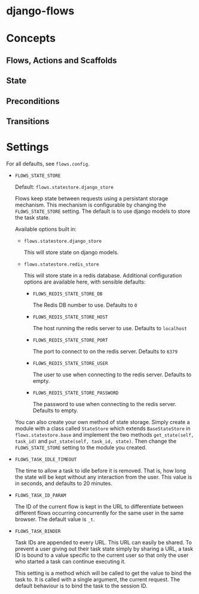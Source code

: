 django-flows
============


Concepts
========

Flows, Actions and Scaffolds
----------------------------

State
-----

Preconditions
-------------

Transitions
-----------


Settings
========

For all defaults, see ``flows.config``.

- ``FLOWS_STATE_STORE``

    Default: ``flows.statestore.django_store``

    Flows keep state between requests using a persistant storage mechanism. This 
    mechanism is configurable by changing the ``FLOWS_STATE_STORE`` setting. The
    default is to use django models to store the task state.

    Available options built in:
    
    - ``flows.statestore.django_store``
    
        This will store state on django models.
        
    - ``flows.statestore.redis_store``
    
        This will store state in a redis database. Additional configuration options are
        available here, with sensible defaults:
        
        - ``FLOWS_REDIS_STATE_STORE_DB``
        
            The Redis DB number to use. Defaults to ``0``
            
        - ``FLOWS_REDIS_STATE_STORE_HOST``
        
            The host running the redis server to use. Defaults to ``localhost``
            
        - ``FLOWS_REDIS_STATE_STORE_PORT``
        
            The port to connect to on the redis server. Defaults to ``6379``
            
        - ``FLOWS_REDIS_STATE_STORE_USER``
        
            The user to use when connecting to the redis server. Defaults to empty.
            
        - ``FLOWS_REDIS_STATE_STORE_PASSWORD``
        
            The password to use when connecting to the redis server. Defaults to empty.
        
    You can also create your own method of state storage. Simply create a module with
    a class called ``StateStore`` which extends ``BaseStateStore`` in ``flows.statestore.base``
    and implement the two methods ``get_state(self, task_id)`` and ``put_state(self, task_id, state)``.
    Then change the ``FLOWS_STATE_STORE`` setting to the module you created.
    
- ``FLOWS_TASK_IDLE_TIMEOUT``

    The time to allow a task to idle before it is removed. That is, how long the state will be
    kept without any interaction from the user. This value is in seconds, and defaults to 20 minutes.
    
 
- ``FLOWS_TASK_ID_PARAM``

    The ID of the current flow is kept in the URL to differentiate between different flows
    occurring concurrently for the same user in the same browser. The default value is ``_t``.
    
- ``FLOWS_TASK_BINDER``

    Task IDs are appended to every URL. This URL can easily be shared. To prevent a user giving out
    their task state simply by sharing a URL, a task ID is bound to a value specific to the current
    user so that only the user who started a task can continue executing it. 
    
    This setting is a method which will be called to get the value to bind the task to. It is called
    with a single argument, the current request. The default behaviour is to bind the task to the
    session ID.
    
